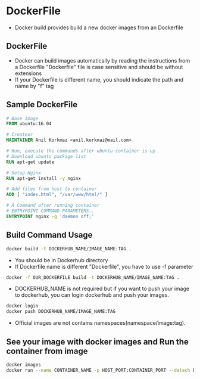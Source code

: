 # DockerFile
 
- Docker build provides build a new docker images from an Dockerfile

## DockerFile

- Docker can build images automatically by reading the instructions from a Dockerfile "Dockerfile" file is case sensitive and should be without extensions
- If your Dockerfile is different name, you should indicate the path and name by "f" tag

## Sample DockerFile

```dockerfile
# Base image
FROM ubuntu:16.04

# Createor
MAINTAINER Anil Korkmaz <anil.korkmaz@mail.com>

# Run, execute the commands after ubuntu container is up
# Download ubuntu package list
RUN apt-get update

# Setup Nginx
RUN apt-get install -y nginx

# Add files from host to container
ADD [ "index.html", "/var/www/html/" ]

# A Command after running container 
# ENTRYPOINT COMMAND PARAMETERS..
ENTRYPOINT nginx -g 'daemon off;'
```

## Build Command Usage

```bash
docker build -t DOCKERHUB_NAME/IMAGE_NAME:TAG .
```

- You should be in Dockerhub directory
- If Dockerfile name is different "Dockerfile", you have to use -f parameter 
```bash
docker -f OUR_DOCKERFILE build -t DOCKERHUB_NAME/IMAGE_NAME:TAG .
```
- DOCKERHUB_NAME is not required but if you want to push your image to dockerhub, you can login dockerhub and push your images.
```bash
docker login
docker push DOCKERHUB_NAME/IMAGE_NAME:TAG
```
- Official images are not contains namespaces(namespace/image:tag). 

## See your image with docker images and Run the container from image

```bash
docker images
docker run --name CONTAINER_NAME -p HOST_PORT:CONTAINER_PORT --detach DOCKERHUB_NAME/IMAGE_NAME:TAG
```